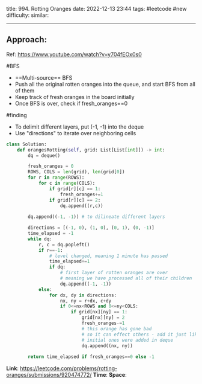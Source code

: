 title: 994. Rotting Oranges
date: 2022-12-13 23:44
tags: #leetcode #new
difficulty:
similar: 

---
## Approach:
Ref: https://www.youtube.com/watch?v=y704fEOx0s0

#BFS 
- ==Multi-source== BFS
- Push all the original rotten oranges into the queue, and start BFS from all of them
- Keep track of fresh oranges in the board initially
- Once BFS is over, check if fresh_oranges\==0

#finding 
- To delimit different layers, put (-1, -1) into the deque
- Use "directions" to iterate over neighboring cells

```python
class Solution:
    def orangesRotting(self, grid: List[List[int]]) -> int:
        dq = deque()

        fresh_oranges = 0
        ROWS, COLS = len(grid), len(grid[0])
        for r in range(ROWS):
            for c in range(COLS):
                if grid[r][c] == 1:
                    fresh_oranges+=1
                if grid[r][c] == 2:
                    dq.append((r,c))
        
        dq.append((-1, -1)) # to dilineate different layers

        directions = [(-1, 0), (1, 0), (0, 1), (0, -1)]
        time_elapsed = -1
        while dq:
            r, c = dq.popleft()
            if r==-1:
                # level changed, meaning 1 minute has passed
                time_elapsed+=1
                if dq:
                    # first layer of rotten oranges are over
                    # meaning we have processed all of their children
                    dq.append((-1, -1))
            else:
                for dx, dy in directions:
                    nx, ny = r+dx, c+dy
                    if 0<=nx<ROWS and 0<=ny<COLS:
                        if grid[nx][ny] == 1:
                            grid[nx][ny] = 2
                            fresh_oranges-=1
                            # this orange has gone bad
                            # so it can effect others - add it just like
                            # initial ones were added in deque
                            dq.append((nx, ny))
        
        return time_elapsed if fresh_oranges==0 else -1
```

**Link**: https://leetcode.com/problems/rotting-oranges/submissions/920474772/
**Time**:
**Space**: